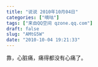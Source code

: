 ```yaml
---
title: "说说 2010年10月04日"
categories: ["嘀咕"]
tags: ["来自QQ空间 qzone.qq.com"]
draft: false
slug: "AMtG5W"
date: "2010-10-04 19:21:33"
---
```


靠，心脏痛，痛得都没有心痛了。
